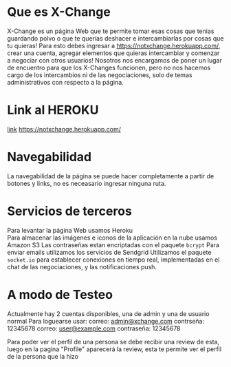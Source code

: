 # Que es X-Change

X-Change es un página Web que te permite tomar esas cosas que tenias guardando polvo o que te querías deshacer e intercambiarlas por cosas que tu quieras! Para esto debes ingresar a https://notxchange.herokuapp.com/, crear una cuenta, agregar elementos que quieras intercambiar y comenzar a negociar con otros usuarios! Nosotros nos encargamos de poner un lugar de encuentro para que los X-Changes funcionen, pero no nos hacemos cargo de los intercambios ni de las negociaciones, solo de temas administrativos con respecto a la página.

# Link al HEROKU

[link](https://notxchange.herokuapp.com/)
https://notxchange.herokuapp.com/

# Navegabilidad

La navegabilidad de la página se puede hacer completamente a partir de botones y links, no es neceasario ingresar ninguna ruta.

# Servicios de terceros

Para levantar la página Web usamos Heroku  
Para almacenar las imágenes e iconos de la aplicación en la nube usamos Amazon S3 
Las contraseñas estan encriptadas con el paquete `bcrypt` 
Para enviar emails utilizamos los servicios de Sendgrid 
Utilizamos el paquete `socket.io` para establecer conexiones en tiempo real, implementadas en el chat de las negociaciones, y las notificaciones push.

# A modo de Testeo

Actualmente hay 2 cuentas disponibles, una de admin y una de usuario normal 
Para loguearse usar: 
correo: admin@xchange.com contrseña: 12345678 
correo: user@example.com contraseña: 12345678 

Para poder ver el perfil de una persona se debe recibir una review de esta, luego en la pagina "Profile" aparecerá la review, esta te permite ver el perfil de la persona que la hizo  
